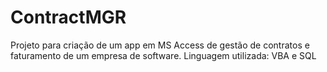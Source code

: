 # ContractMGR
Projeto para criação de um app em MS Access de gestão de contratos e faturamento de um empresa de software. 
Linguagem utilizada: VBA e SQL
